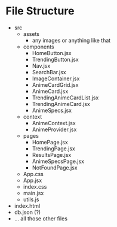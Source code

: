 # File Structure

- src
  - assets
    - any images or anything like that
  - components
    - HomeButton.jsx
    - TrendingButton.jsx
    - Nav.jsx
    - SearchBar.jsx
    - ImageContainer.jsx
    - AnimeCardGrid.jsx
    - AnimeCard.jsx
    - TrendingAnimeCardList.jsx
    - TrendingAnimeCard.jsx
    - AnimeSpecs.jsx
  - context
    - AnimeContext.jsx
    - AnimeProvider.jsx
  - pages
    - HomePage.jsx
    - TrendingPage.jsx
    - ResultsPage.jsx
    - AnimeSpecsPage.jsx
    - NotFoundPage.jsx
  - App.css
  - App.jsx
  - index.css
  - main.jsx
  - utils.js
- index.html
- db.json (?)
- ... all those other files
